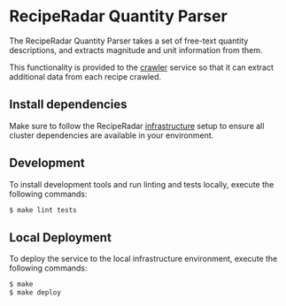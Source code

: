 # RecipeRadar Quantity Parser

The RecipeRadar Quantity Parser takes a set of free-text quantity descriptions, and extracts magnitude and unit information from them.

This functionality is provided to the [crawler](https://codeberg.org/openculinary/crawler) service so that it can extract additional data from each recipe crawled.

## Install dependencies

Make sure to follow the RecipeRadar [infrastructure](https://codeberg.org/openculinary/infrastructure) setup to ensure all cluster dependencies are available in your environment.

## Development

To install development tools and run linting and tests locally, execute the following commands:

```sh
$ make lint tests
```

## Local Deployment

To deploy the service to the local infrastructure environment, execute the following commands:

```sh
$ make
$ make deploy
```
